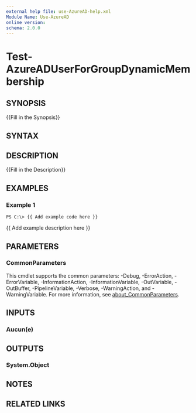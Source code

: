 ```yaml
---
external help file: use-AzureAD-help.xml
Module Name: Use-AzureAD
online version:
schema: 2.0.0
---
```


# Test-AzureADUserForGroupDynamicMembership

## SYNOPSIS
{{Fill in the Synopsis}}

## SYNTAX

## DESCRIPTION
{{Fill in the Description}}

## EXAMPLES

### Example 1
```
PS C:\> {{ Add example code here }}
```

{{ Add example description here }}

## PARAMETERS

### CommonParameters
This cmdlet supports the common parameters: -Debug, -ErrorAction, -ErrorVariable, -InformationAction, -InformationVariable, -OutVariable, -OutBuffer, -PipelineVariable, -Verbose, -WarningAction, and -WarningVariable. For more information, see [about_CommonParameters](http://go.microsoft.com/fwlink/?LinkID=113216).

## INPUTS

### Aucun(e)
## OUTPUTS

### System.Object
## NOTES

## RELATED LINKS
